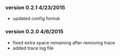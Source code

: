 ### version 0.2.1  4/23/2015

- updated config format

### version 0.2.0  4/6/2015

- fixed extra space remaining after removing trace
- added trace log file
